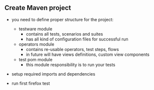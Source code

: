 ## Create Maven project

- you need to define proper structure for the project:
  - testware module
    - contains all tests, scenarios and suites
    - has all kind of configuration files for successful run
  - operators module
    - contains re-usable operators, test steps, flows
    - in future will have views definitions, custom view components
  - test pom module
    - this module responsibility is to run your tests

- setup required imports and dependencies
- run first firefox test


